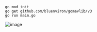 ```
go mod init
go get github.com/bluenviron/gomavlib/v3
go run main.go
```

![image](https://github.com/user-attachments/assets/51070ec6-dae0-465f-b0eb-7c836025eca0)
